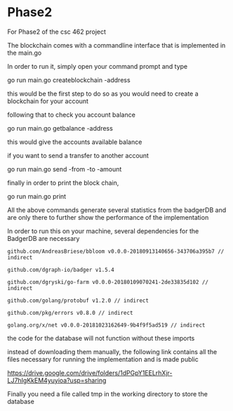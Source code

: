 # Phase2
For Phase2 of the csc 462 project

The blockchain comes with a commandline interface that is implemented in the main.go

In order to run it, simply open your command prompt and type

go run main.go createblockchain -address <Name for the address>

this would be the first step to do so as you would need to create a blockchain for your account

following that to check you account balance

go run main.go getbalance -address <Name of your address>

this would give the accounts available balance

if you want to send a transfer to another account

go run main.go send -from <from account name> -to <to account name> -amount <value to be sent>

finally in order to print the block chain,

go run main.go print

All the above commands generate several statistics from the badgerDB and are only there to further show the
performance of the implementation

In order to run this on your machine, several dependencies for the BadgerDB are necessary
	
	github.com/AndreasBriese/bbloom v0.0.0-20180913140656-343706a395b7 // indirect
	
	github.com/dgraph-io/badger v1.5.4
	
	github.com/dgryski/go-farm v0.0.0-20180109070241-2de33835d102 // indirect
	
	github.com/golang/protobuf v1.2.0 // indirect
	
	github.com/pkg/errors v0.8.0 // indirect
	
	golang.org/x/net v0.0.0-20181023162649-9b4f9f5ad519 // indirect
  
the code for the database will not function without these imports

instead of downloading them manually, the following link contains all the files necessary
for running the implementation and is made public

https://drive.google.com/drive/folders/1dPGpY1EELrhXjr-LJ7hIgKkEM4yuyioa?usp=sharing


  
Finally you need a file called tmp in the working directory to store the database
  
